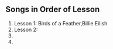 <html>
<h2>Songs in Order of Lesson</h2>
<ol>
<li>Lesson 1: Birds of a Feather,Billie Eilish</li>
<li>Lesson 2: </li>
<li></li>
<li></li>

  
</ol>
